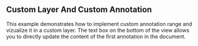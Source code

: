 ## Custom Layer And Custom Annotation
This example demonstrates how to implement custom annotation range and vizualize it in a custom layer. The text box on the bottom of the view allows you to directly update the content of the first annotation in the document.

[//]: <keywords: replace, inherit, modify, change,visualization,appearance>